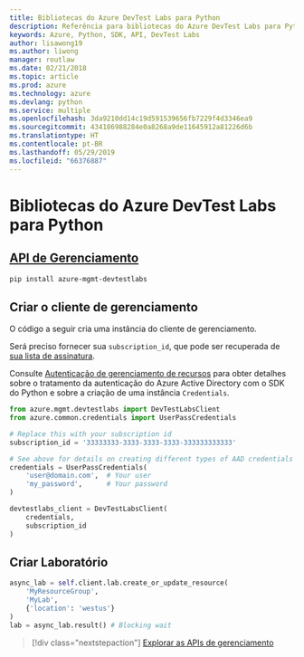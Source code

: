 ```yaml
---
title: Bibliotecas do Azure DevTest Labs para Python
description: Referência para bibliotecas do Azure DevTest Labs para Python
keywords: Azure, Python, SDK, API, DevTest Labs
author: lisawong19
ms.author: liwong
manager: routlaw
ms.date: 02/21/2018
ms.topic: article
ms.prod: azure
ms.technology: azure
ms.devlang: python
ms.service: multiple
ms.openlocfilehash: 3da9210dd14c19d591539656fb7229f4d3346ea9
ms.sourcegitcommit: 434186988284e0a8268a9de11645912a81226d6b
ms.translationtype: HT
ms.contentlocale: pt-BR
ms.lasthandoff: 05/29/2019
ms.locfileid: "66376887"
---
```

# <a name="azure-devtest-labs-libraries-for-python"></a>Bibliotecas do Azure DevTest Labs para Python

## <a name="management-apipythonapioverviewazuredevtestlabsmanagement"></a>[API de Gerenciamento](/python/api/overview/azure/devtestlabs/management)

```bash
pip install azure-mgmt-devtestlabs
```

## <a name="create-the-management-client"></a>Criar o cliente de gerenciamento

O código a seguir cria uma instância do cliente de gerenciamento.

Será preciso fornecer sua ``subscription_id``, que pode ser recuperada de [sua lista de assinatura](https://manage.windowsazure.com/#Workspaces/AdminTasks/SubscriptionMapping).

Consulte [Autenticação de gerenciamento de recursos](/python/azure/python-sdk-azure-authenticate) para obter detalhes sobre o tratamento da autenticação do Azure Active Directory com o SDK do Python e sobre a criação de uma instância ``Credentials``.

```python
from azure.mgmt.devtestlabs import DevTestLabsClient
from azure.common.credentials import UserPassCredentials

# Replace this with your subscription id
subscription_id = '33333333-3333-3333-3333-333333333333'

# See above for details on creating different types of AAD credentials
credentials = UserPassCredentials(
    'user@domain.com',  # Your user
    'my_password',      # Your password
)

devtestlabs_client = DevTestLabsClient(
    credentials,
    subscription_id
)
```

## <a name="create-lab"></a>Criar Laboratório

```python
async_lab = self.client.lab.create_or_update_resource(
    'MyResourceGroup',
    'MyLab',
    {'location': 'westus'}
)
lab = async_lab.result() # Blocking wait
```

> [!div class="nextstepaction"]
> [Explorar as APIs de gerenciamento](/python/api/overview/azure/devtestlabs/management)
